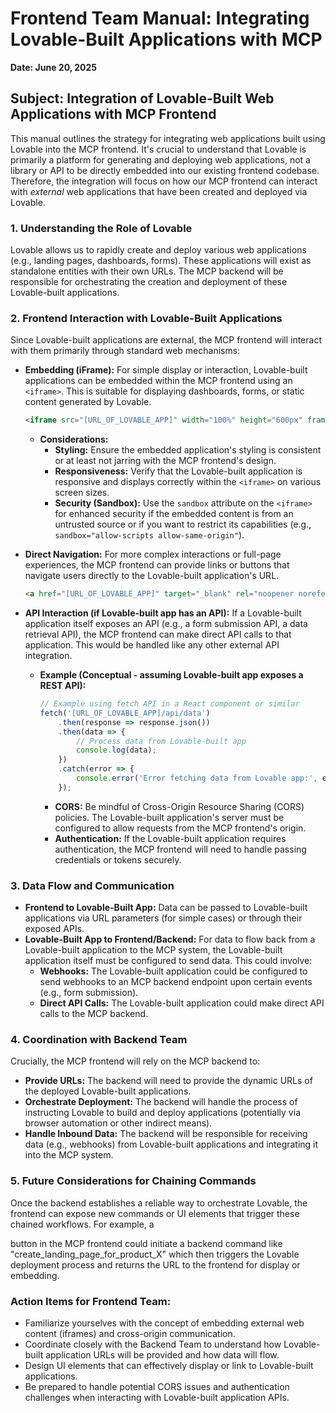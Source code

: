 # Frontend Team Manual: Integrating Lovable-Built Applications with MCP

**Date: June 20, 2025**

## Subject: Integration of Lovable-Built Web Applications with MCP Frontend

This manual outlines the strategy for integrating web applications built using Lovable into the MCP frontend. It's crucial to understand that Lovable is primarily a platform for generating and deploying web applications, not a library or API to be directly embedded into our existing frontend codebase. Therefore, the integration will focus on how our MCP frontend can interact with *external* web applications that have been created and deployed via Lovable.

### 1. Understanding the Role of Lovable

Lovable allows us to rapidly create and deploy various web applications (e.g., landing pages, dashboards, forms). These applications will exist as standalone entities with their own URLs. The MCP backend will be responsible for orchestrating the creation and deployment of these Lovable-built applications.

### 2. Frontend Interaction with Lovable-Built Applications

Since Lovable-built applications are external, the MCP frontend will interact with them primarily through standard web mechanisms:

*   **Embedding (iFrame):** For simple display or interaction, Lovable-built applications can be embedded within the MCP frontend using an `<iframe>`. This is suitable for displaying dashboards, forms, or static content generated by Lovable.

    ```html
    <iframe src="[URL_OF_LOVABLE_APP]" width="100%" height="600px" frameborder="0"></iframe>
    ```

    *   **Considerations:**
        *   **Styling:** Ensure the embedded application's styling is consistent or at least not jarring with the MCP frontend's design.
        *   **Responsiveness:** Verify that the Lovable-built application is responsive and displays correctly within the `<iframe>` on various screen sizes.
        *   **Security (Sandbox):** Use the `sandbox` attribute on the `<iframe>` for enhanced security if the embedded content is from an untrusted source or if you want to restrict its capabilities (e.g., `sandbox="allow-scripts allow-same-origin"`).

*   **Direct Navigation:** For more complex interactions or full-page experiences, the MCP frontend can provide links or buttons that navigate users directly to the Lovable-built application's URL.

    ```html
    <a href="[URL_OF_LOVABLE_APP]" target="_blank" rel="noopener noreferrer">Open Lovable Application</a>
    ```

*   **API Interaction (if Lovable-built app has an API):** If a Lovable-built application itself exposes an API (e.g., a form submission API, a data retrieval API), the MCP frontend can make direct API calls to that application. This would be handled like any other external API integration.

    *   **Example (Conceptual - assuming Lovable-built app exposes a REST API):**

        ```javascript
        // Example using fetch API in a React component or similar
        fetch('[URL_OF_LOVABLE_APP]/api/data')
            .then(response => response.json())
            .then(data => {
                // Process data from Lovable-built app
                console.log(data);
            })
            .catch(error => {
                console.error('Error fetching data from Lovable app:', error);
            });
        ```

        *   **CORS:** Be mindful of Cross-Origin Resource Sharing (CORS) policies. The Lovable-built application's server must be configured to allow requests from the MCP frontend's origin.
        *   **Authentication:** If the Lovable-built application requires authentication, the MCP frontend will need to handle passing credentials or tokens securely.

### 3. Data Flow and Communication

*   **Frontend to Lovable-Built App:** Data can be passed to Lovable-built applications via URL parameters (for simple cases) or through their exposed APIs.
*   **Lovable-Built App to Frontend/Backend:** For data to flow back from a Lovable-built application to the MCP system, the Lovable-built application itself must be configured to send data. This could involve:
    *   **Webhooks:** The Lovable-built application could be configured to send webhooks to an MCP backend endpoint upon certain events (e.g., form submission).
    *   **Direct API Calls:** The Lovable-built application could make direct API calls to the MCP backend.

### 4. Coordination with Backend Team

Crucially, the MCP frontend will rely on the MCP backend to:

*   **Provide URLs:** The backend will need to provide the dynamic URLs of the deployed Lovable-built applications.
*   **Orchestrate Deployment:** The backend will handle the process of instructing Lovable to build and deploy applications (potentially via browser automation or other indirect means).
*   **Handle Inbound Data:** The backend will be responsible for receiving data (e.g., webhooks) from Lovable-built applications and integrating it into the MCP system.

### 5. Future Considerations for Chaining Commands

Once the backend establishes a reliable way to orchestrate Lovable, the frontend can expose new commands or UI elements that trigger these chained workflows. For example, a 


button in the MCP frontend could initiate a backend command like "create_landing_page_for_product_X" which then triggers the Lovable deployment process and returns the URL to the frontend for display or embedding.

### Action Items for Frontend Team:

*   Familiarize yourselves with the concept of embedding external web content (iframes) and cross-origin communication.
*   Coordinate closely with the Backend Team to understand how Lovable-built application URLs will be provided and how data will flow.
*   Design UI elements that can effectively display or link to Lovable-built applications.
*   Be prepared to handle potential CORS issues and authentication challenges when interacting with Lovable-built application APIs.

